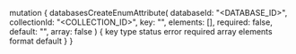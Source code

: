mutation {
    databasesCreateEnumAttribute(
        databaseId: "<DATABASE_ID>",
        collectionId: "<COLLECTION_ID>",
        key: "",
        elements: [],
        required: false,
        default: "<DEFAULT>",
        array: false
    ) {
        key
        type
        status
        error
        required
        array
        elements
        format
        default
    }
}
